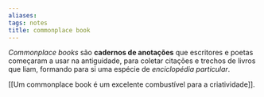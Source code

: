 ```yaml
---
aliases: 
tags: notes
title: commonplace book
---
```


*Commonplace books* são **cadernos de anotações** que escritores e poetas começaram a usar na antiguidade, para coletar citações e trechos de livros que liam, formando para si uma espécie de *enciclopédia particular*.

[[Um commonplace book é um excelente combustível para a criatividade]].